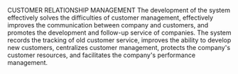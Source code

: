 CUSTOMER RELATIONSHIP MANAGEMENT
The development of the system effectively solves the difficulties of customer management,
effectively improves the communication between company and customers, and promotes the
development and follow-up service of companies. The system records the tracking of
old customer service, improves the ability to develop new customers, centralizes customer
management, protects the company's customer resources, and facilitates the company's performance
management. 
